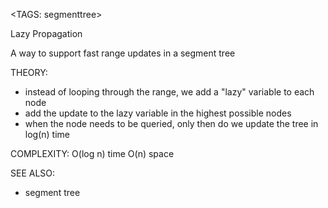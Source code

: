 <TAGS: segmenttree>

Lazy Propagation

A way to support fast range updates in a segment tree

THEORY:
- instead of looping through the range, we add a "lazy" variable to each node
- add the update to the lazy variable in the highest possible nodes
- when the node needs to be queried, only then do we update the tree in log(n) time

COMPLEXITY:
O(log n) time
O(n) space

SEE ALSO:
- segment tree